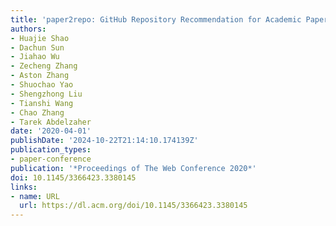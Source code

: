 ```yaml
---
title: 'paper2repo: GitHub Repository Recommendation for Academic Papers'
authors:
- Huajie Shao
- Dachun Sun
- Jiahao Wu
- Zecheng Zhang
- Aston Zhang
- Shuochao Yao
- Shengzhong Liu
- Tianshi Wang
- Chao Zhang
- Tarek Abdelzaher
date: '2020-04-01'
publishDate: '2024-10-22T21:14:10.174139Z'
publication_types:
- paper-conference
publication: '*Proceedings of The Web Conference 2020*'
doi: 10.1145/3366423.3380145
links:
- name: URL
  url: https://dl.acm.org/doi/10.1145/3366423.3380145
---
```

